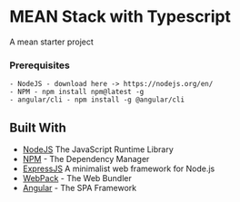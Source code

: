 # MEAN Stack with Typescript

A mean starter project

### Prerequisites

```
- NodeJS - download here -> https://nodejs.org/en/
- NPM - npm install npm@latest -g
- angular/cli - npm install -g @angular/cli
```

## Built With

- [NodeJS](https://nodejs.org/en/) The JavaScript Runtime Library
- [NPM](https://www.npmjs.com/) - The Dependency Manager
- [ExpressJS](https://expressjs.com/) A minimalist web framework for Node.js
- [WebPack](https://webpack.js.org/) - The Web Bundler
- [Angular](https://angular.io/) - The SPA Framework